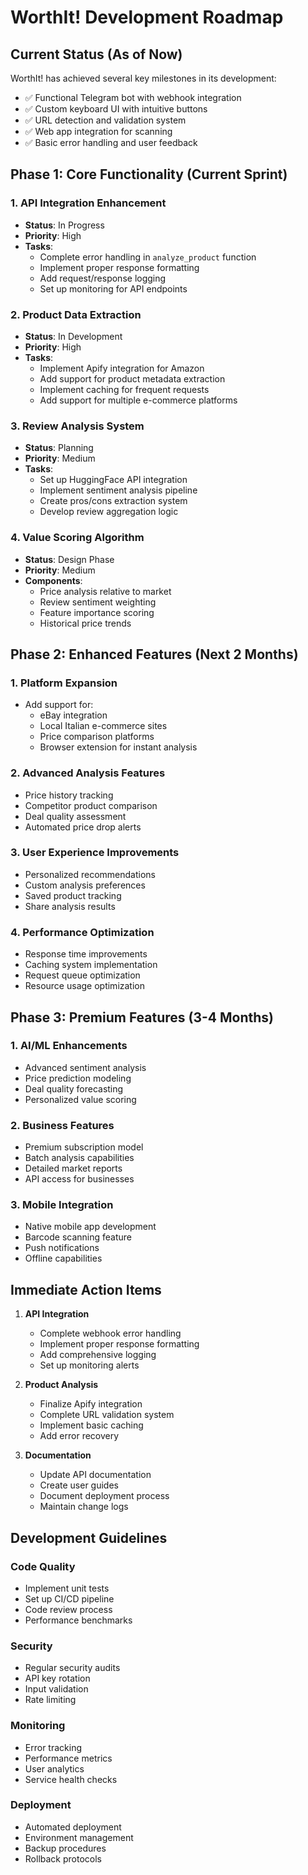 # WorthIt! Development Roadmap

## Current Status (As of Now)
WorthIt! has achieved several key milestones in its development:
- ✅ Functional Telegram bot with webhook integration
- ✅ Custom keyboard UI with intuitive buttons
- ✅ URL detection and validation system
- ✅ Web app integration for scanning
- ✅ Basic error handling and user feedback

## Phase 1: Core Functionality (Current Sprint)

### 1. API Integration Enhancement
- **Status**: In Progress
- **Priority**: High
- **Tasks**:
  - Complete error handling in `analyze_product` function
  - Implement proper response formatting
  - Add request/response logging
  - Set up monitoring for API endpoints

### 2. Product Data Extraction
- **Status**: In Development
- **Priority**: High
- **Tasks**:
  - Implement Apify integration for Amazon
  - Add support for product metadata extraction
  - Implement caching for frequent requests
  - Add support for multiple e-commerce platforms

### 3. Review Analysis System
- **Status**: Planning
- **Priority**: Medium
- **Tasks**:
  - Set up HuggingFace API integration
  - Implement sentiment analysis pipeline
  - Create pros/cons extraction system
  - Develop review aggregation logic

### 4. Value Scoring Algorithm
- **Status**: Design Phase
- **Priority**: Medium
- **Components**:
  - Price analysis relative to market
  - Review sentiment weighting
  - Feature importance scoring
  - Historical price trends

## Phase 2: Enhanced Features (Next 2 Months)

### 1. Platform Expansion
- Add support for:
  - eBay integration
  - Local Italian e-commerce sites
  - Price comparison platforms
  - Browser extension for instant analysis

### 2. Advanced Analysis Features
- Price history tracking
- Competitor product comparison
- Deal quality assessment
- Automated price drop alerts

### 3. User Experience Improvements
- Personalized recommendations
- Custom analysis preferences
- Saved product tracking
- Share analysis results

### 4. Performance Optimization
- Response time improvements
- Caching system implementation
- Request queue optimization
- Resource usage optimization

## Phase 3: Premium Features (3-4 Months)

### 1. AI/ML Enhancements
- Advanced sentiment analysis
- Price prediction modeling
- Deal quality forecasting
- Personalized value scoring

### 2. Business Features
- Premium subscription model
- Batch analysis capabilities
- Detailed market reports
- API access for businesses

### 3. Mobile Integration
- Native mobile app development
- Barcode scanning feature
- Push notifications
- Offline capabilities

## Immediate Action Items

1. **API Integration**
   - Complete webhook error handling
   - Implement proper response formatting
   - Add comprehensive logging
   - Set up monitoring alerts

2. **Product Analysis**
   - Finalize Apify integration
   - Complete URL validation system
   - Implement basic caching
   - Add error recovery

3. **Documentation**
   - Update API documentation
   - Create user guides
   - Document deployment process
   - Maintain change logs

## Development Guidelines

### Code Quality
- Implement unit tests
- Set up CI/CD pipeline
- Code review process
- Performance benchmarks

### Security
- Regular security audits
- API key rotation
- Input validation
- Rate limiting

### Monitoring
- Error tracking
- Performance metrics
- User analytics
- Service health checks

### Deployment
- Automated deployment
- Environment management
- Backup procedures
- Rollback protocols
